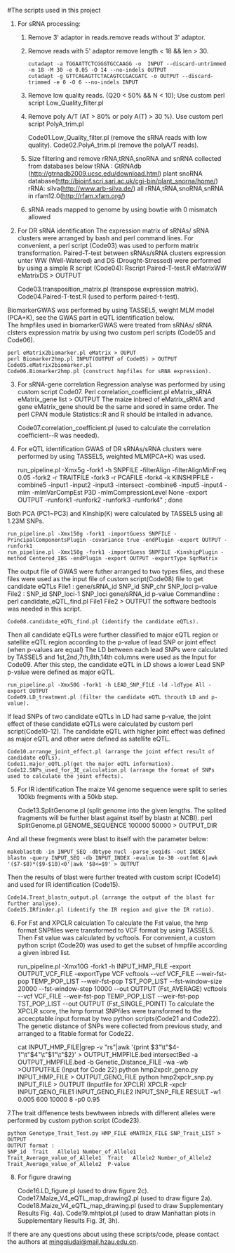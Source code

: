 #The scripts used in this project

1. For sRNA processing:
   1) Remove 3' adaptor in reads.remove reads without 3' adaptor.
   2) Remove reads with 5' adaptor remove length < 18 && len > 30.

          cutadapt -a TGGAATTCTCGGGTGCCAAGG -o  INPUT --discard-untrimmed -m 18 -M 30 -e 0.05 -O 14 --no-indels OUTPUT 
          cutadapt -g GTTCAGAGTTCTACAGTCCGACGATC -o OUTPUT --discard-trimmed -e 0 -O 6 --no-indels INPUT 
        
   3) Remove low quality reads. (Q20 < 50% && N < 10);
    Use custom perl script Low_Quality_filter.pl
   4) Remove poly A/T (AT > 80% or poly A(T) > 30 %).
    Use custom perl script PolyA_trim.pl

        Code01.Low_Quality_filter.pl (remove the sRNA reads with low quality). 
        Code02.PolyA_trim.pl (remove the polyA/T reads).

   5) Size filtering and remove rRNA,tRNA,snoRNA and snRNA collected from databases below
                tRNA : GtRNAdb (http://gtrnadb2009.ucsc.edu/download.html)
		plant snoRNA database(http://bioinf.scri.sari.ac.uk/cgi-bin/plant_snorna/home/)
		rRNA:  silva(http://www.arb-silva.de/)
		all rRNA,tRNA,snoRNA,snRNA in rfam12.0(http://rfam.xfam.org/)
   6) sRNA reads mapped to genome by using bowtie with 0 mismatch allowed
        
2. For DR sRNA identification
  The expression matrix of sRNAs/ sRNA clusters were arranged by bash and perl command lines. For convenient, a perl script (Code03) was used to perform matrix transformation.
Paired-T-test between sRNAs/sRNA clusters expression unter WW (Well-Watered) and DS (Drought-Stressed) were performed by using a simple R script (Code04): Rscript Paired-T-test.R eMatrixWW eMatrixDS > OUTPUT

    Code03.transposition_matrix.pl (transpose expression matrix).
    Code04.Paired-T-test.R (used to perform paired-t-test).
    
  BiomarkerGWAS was performed by using TASSEL5, weight MLM model (PCA+K), see the GWAS part in eQTL identification below.   
  The hmpfiles used in biomarkerGWAS were treated from sRNAs/ sRNA clsters expression matrix by using two custom perl scripts (Code05 and Code06).

    perl eMatrix2biomarker.pl eMatrix > OUPUT
    perl Biomarker2hmp.pl INPUT(OUTPUT of Code05) > OUTPUT  
    Code05.eMatrix2biomarker.pl
    Code06.Biomarker2hmp.pl (construct hmpfiles for sRNA expression). 

3. For sRNA-gene correlation
  Regression analyse was performed by using custom script Code07. Perl correlation_coefficient.pl eMatrix_sRNA eMatrix_gene list > OUTPUT
The maize inbred of eMatrix_sRNA and gene eMatrix_gene should be the same and sored in same order. The perl CPAN module Statistics::R and R should be intalled in advance. 

    Code07.correlation_coefficient.pl (used to calculate the correlation coefficient--R was needed). 

4. For eQTL identification
  GWAS of DR sRNAs/sRNA clusters were performed by using TASSEL5, weighted MLM(PCA+K) was used.

    run_pipeline.pl -Xmx5g -fork1 -h SNPFILE -filterAlign -filterAlignMinFreq 0.05 -fork2 -r TRAITFILE -fork3 -r PCAFILE -fork4 -k KINSHIPFILE -combine5 -input1 -input2 -input3  -intersect -combine6 -input5 -input4 -mlm -mlmVarCompEst P3D -mlmCompressionLevel None -export OUTPUT -runfork1 -runfork2 -runfork3  -runfork4" ; done

  Both PCA (PC1~PC3) and Kinship(K) were calculated by TASSEL5 using all 1.23M SNPs.

    run_pipeline.pl -Xmx150g -fork1 -importGuess SNPFILE -PrincipalComponentsPlugin -covariance true -endPlugin -export OUTPUT -runfork1
    run_pipeline.pl -Xmx150g -fork1 -importGuess SNPFILE -KinshipPlugin -method Centered_IBS -endPlugin -export OUTPUT -exportType SqrMatrix

  The output file of GWAS were futher arranged to two types files, and these files were used as the input file of custom script(Code08) file to get candidate eQTLs
  File1 :
      gene/sRNA_id    SNP_id  SNP_chr SNP_loci    p-value
  File2 :
      SNP_id  SNP_loci-1  SNP_loci    gene/sRNA_id    p-value
  Commandline : perl candidate_eQTL_find.pl File1 File2 > OUTPUT
  the software bedtools was needed in this script.
    
    Code08.candidate_eQTL_find.pl (identify the candidate eQTLs). 
    
  Then all candidate eQTLs were further classified to major eQTL region or satellite eQTL region according to the p-value of lead SNP or joint effect (when p-values are equal) 
The LD between each lead SNPs were calculated by TASSEL5 and 1st,2nd,7th,8th,14th columns were used as the Input for Code09. After this step, the candidate eQTL in LD shows a lower Lead SNP p-value were defined as major eQTL.

    run_pipeline.pl -Xmx50G -fork1 -h LEAD_SNP_FILE -ld -ldType All -export OUTPUT
    Code09.LD_treatment.pl (filter the candidate eQTL throuth LD and p-value). 

  If lead SNPs of two candidate eQTLs in LD had same p-value, the joint effect of these candidate eQTLs were calculated by custom perl script(Code10-12). The candidate eQTL with higher joint effect was defined as major eQTL and other were defined as satellite eQTL.
    
    Code10.arrange_joint_effect.pl (arrange the joint effect result of candidate eQTLs). 
    Code11.major_eQTL.pl(get the major eQTL information). 
    Code12.SNPs_used_for_JE_calculation.pl (arrange the format of SNPs used to calculate the joint effects). 

5. For IR identification
  The maize V4 genome sequence were split to series 100kb fregments with a 50kb step.
    
    Code13.SplitGenome.pl (split genome into the given lengths. The splited fragments will be further blast against itself by blastn at NCBI).
    perl SplitGenome.pl GENOME_SEQUENCE 100000 50000 > OUTPUT_DIR
    
  And all these fregments were blast to itself with the parameter below: 
    
    makeblastdb -in INPUT_SEQ -dbtype nucl -parse_seqids -out INDEX
    blastn -query INPUT_SEQ -db INPUT_INDEX -evalue 1e-30 -outfmt 6|awk '($7-$8)*($9-$10)<0'|awk '$8<=$9' > OUTPUT
    
  Then the results of blast were further treated with custom script (Code14) and used for IR identification (Code15).
     
    Code14.Treat_blastn_output.pl (arrange the output of the blast for further analyse).
    Code15.IRfinder.pl (identify the IR region and give the IR ratio). 


6. For Fst and XPCLR calculation
  To calculate the Fst value, the hmp format SNPfiles were transformed to VCF format by using TASSEL5. Then Fst value was calculated by vcftools. For convenient, a custom python script (Code20) was used to get the subset of hmpfile according a given inbred list.
    
    run_pipeline.pl -Xmx10G -fork1 -h INPUT_HMP_FILE -export OUTPUT_VCF_FILE -exportType VCF 
    vcftools --vcf VCF_FILE --weir-fst-pop TEMP_POP_LIST --weir-fst-pop TST_POP_LIST --fst-window-size 20000 --fst-window-step 10000 --out OUTPUT (Fst_AVERAGE)
    vcftools --vcf VCF_FILE --weir-fst-pop TEMP_POP_LIST --weir-fst-pop TST_POP_LIST --out OUTPUT (Fst_SINGLE_POINT)
  To calculate the XPCLR score, the hmp format SNPfiles were transformed to the accecptable input format by two python scripts(Code21 and Code22). The genetic distance of SNPs were collected from previous study, and arranged to a fitable format for Code22.
  
    cat INPUT_HMP_FILE|grep -v "rs"|awk '{print $3"\t"$4-1"\t"$4"\t"$1"\t"$2}' > OUTPUT_HMPFILE.bed
    intersectBed -a OUTPUT_HMPFILE.bed -b Genetic_Distance_FILE -wa -wb >OUTPUTFILE (Input for Code 22)
    python hmp2xpclr_geno.py INPUT_HMP_FILE > OUTPUT_GENO_FILE
    python hmp2xpclr_snp.py INPUT_FILE > OUTPUT (Inputfile for XPCLR)
    XPCLR -xpclr INPUT_GENO_FILE1 INPUT_GENO_FILE2 INPUT_SNP_FILE RESULT -w1 0.005 600 10000 8 -p0 0.95 

7.The trait diffenence tests bewtween inbreds with different alleles were performed by custom python script (Code23). 
    
    python Genotype_Trait_Test.py HMP_FILE eMATRIX_FILE SNP_Trait_LIST > OUTPUT 
    OUTPUT format :
    SNP_id	Trait	Allele1	Number_of_Allele1	Trait_Average_value_of_Allele1	Trait	Allele2	Number_of_Allele2	Trait_Average_value_of_Allele2	P-value

8. For figure drawing
    
    Code16.LD_figure.pl (used to draw figure 2c). 
    Code17.Maize_V4_eQTL_map_drawing2.pl (used to draw figure 2a). 
    Code18.Maize_V4_eQTL_map_drawing.pl (used to draw Supplementary Results Fig. 4a).
    Code19.mhtplot.pl (used to draw Manhattan plots in Supplementary Results Fig. 3f, 3h). 
  
If there are any questions about using these scripts/code, please contact the authors at mingqiudai@mail.hzau.edu.cn.
